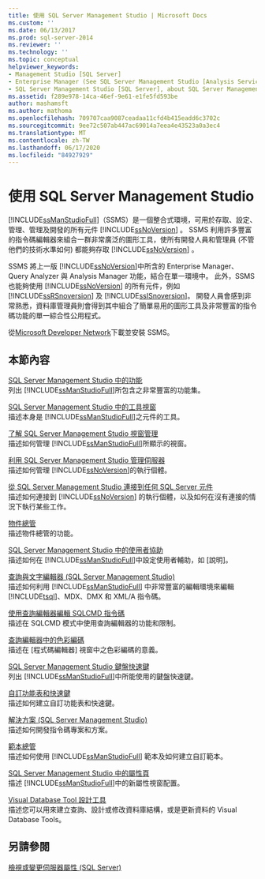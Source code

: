 ```yaml
---
title: 使用 SQL Server Management Studio | Microsoft Docs
ms.custom: ''
ms.date: 06/13/2017
ms.prod: sql-server-2014
ms.reviewer: ''
ms.technology: ''
ms.topic: conceptual
helpviewer_keywords:
- Management Studio [SQL Server]
- Enterprise Manager (See SQL Server Management Studio [Analysis Services])
- SQL Server Management Studio [SQL Server], about SQL Server Management Studio
ms.assetid: f289e978-14ca-46ef-9e61-e1fe5fd593be
author: mashamsft
ms.author: mathoma
ms.openlocfilehash: 709707caa9087ceadaa11cfd4b415eadd6c3702c
ms.sourcegitcommit: 9ee72c507ab447ac69014a7eea4e43523a0a3ec4
ms.translationtype: MT
ms.contentlocale: zh-TW
ms.lasthandoff: 06/17/2020
ms.locfileid: "84927929"
---
```

# <a name="use-sql-server-management-studio"></a>使用 SQL Server Management Studio
  [!INCLUDE[ssManStudioFull](../includes/ssmanstudiofull-md.md)]（SSMS）是一個整合式環境，可用於存取、設定、管理、管理及開發的所有元件 [!INCLUDE[ssNoVersion](../includes/ssnoversion-md.md)] 。 SSMS 利用許多豐富的指令碼編輯器來組合一群非常廣泛的圖形工具，使所有開發人員和管理員 (不管他們的技術水準如何) 都能夠存取 [!INCLUDE[ssNoVersion](../includes/ssnoversion-md.md)] 。  
  
 SSMS 將上一版 [!INCLUDE[ssNoVersion](../includes/ssnoversion-md.md)]中所含的 Enterprise Manager、Query Analyzer 與 Analysis Manager 功能，結合在單一環境中。 此外，SSMS 也能夠使用 [!INCLUDE[ssNoVersion](../includes/ssnoversion-md.md)] 的所有元件，例如 [!INCLUDE[ssRSnoversion](../includes/ssrsnoversion-md.md)] 及 [!INCLUDE[ssISnoversion](../includes/ssisnoversion-md.md)]。 開發人員會感到非常熟悉，資料庫管理員則會得到其中組合了簡單易用的圖形工具及非常豐富的指令碼功能的單一綜合性公用程式。  
  
 從[Microsoft Developer Network](https://msdn.microsoft.com/library/dn434042.aspx)下載並安裝 SSMS。  
  
## <a name="in-this-section"></a>本節內容  
 [SQL Server Management Studio 中的功能](features-in-sql-server-management-studio.md)  
 列出 [!INCLUDE[ssManStudioFull](../includes/ssmanstudiofull-md.md)]所包含之非常豐富的功能集。  
  
 [SQL Server Management Studio 中的工具視窗](../ssms/tool-windows-in-sql-server-management-studio.md)  
 描述本身是 [!INCLUDE[ssManStudioFull](../includes/ssmanstudiofull-md.md)]之元件的工具。  
  
 [了解 SQL Server Management Studio 視窗管理](../ssms/understand-sql-server-management-studio-windows-management.md)  
 描述如何管理 [!INCLUDE[ssManStudioFull](../includes/ssmanstudiofull-md.md)]所顯示的視窗。  
  
 [利用 SQL Server Management Studio 管理伺服器](../ssms/administer-servers-with-sql-server-management-studio.md)  
 描述如何管理 [!INCLUDE[ssNoVersion](../includes/ssnoversion-md.md)]的執行個體。  
  
 [從 SQL Server Management Studio 連接到任何 SQL Server 元件](../ssms/f1-help/connect-to-any-sql-server-component-from-sql-server-management-studio.md)  
 描述如何連接到 [!INCLUDE[ssNoVersion](../includes/ssnoversion-md.md)] 的執行個體，以及如何在沒有連接的情況下執行某些工作。  
  
 [物件總管](../ssms/object/object-explorer.md)  
 描述物件總管的功能。  
  
 [SQL Server Management Studio 中的使用者協助](../ssms/user-assistance-in-sql-server-management-studio.md)  
 描述如何在 [!INCLUDE[ssManStudioFull](../includes/ssmanstudiofull-md.md)]中設定使用者輔助，如 [說明]。  
  
 [查詢與文字編輯器 &#40;SQL Server Management Studio&#41;](../relational-databases/scripting/query-and-text-editors-sql-server-management-studio.md)  
 描述如何利用 [!INCLUDE[ssManStudioFull](../includes/ssmanstudiofull-md.md)] 中非常豐富的編輯環境來編輯 [!INCLUDE[tsql](../includes/tsql-md.md)]、MDX、DMX 和 XML/A 指令碼。  
  
 [使用查詢編輯器編輯 SQLCMD 指令碼](../relational-databases/scripting/edit-sqlcmd-scripts-with-query-editor.md)  
 描述在 SQLCMD 模式中使用查詢編輯器的功能和限制。  
  
 [查詢編輯器中的色彩編碼](../relational-databases/scripting/color-coding-in-query-editors.md)  
 描述在 [程式碼編輯器] 視窗中之色彩編碼的意義。  
  
 [SQL Server Management Studio 鍵盤快速鍵](../ssms/sql-server-management-studio-keyboard-shortcuts.md)  
 列出 [!INCLUDE[ssManStudioFull](../includes/ssmanstudiofull-md.md)]中所能使用的鍵盤快速鍵。  
  
 [自訂功能表和快速鍵](../ssms/customize-menus-and-shortcut-keys.md)  
 描述如何建立自訂功能表和快速鍵。  
  
 [解決方案 &#40;SQL Server Management Studio&#41;](../ssms/solution/solutions-sql-server-management-studio.md)  
 描述如何開發指令碼專案和方案。  
  
 [範本總管](../ssms/template/template-explorer.md)  
 描述如何使用 [!INCLUDE[ssManStudioFull](../includes/ssmanstudiofull-md.md)] 範本及如何建立自訂範本。  
  
 [SQL Server Management Studio 中的屬性頁](../ssms/property-pages-in-sql-server-management-studio.md)  
 描述 [!INCLUDE[ssManStudioFull](../includes/ssmanstudiofull-md.md)]中的新屬性視窗配置。  
  
 [Visual Database Tool 設計工具](../ssms/visual-db-tools/visual-database-tool-designers.md)  
 描述您可以用來建立查詢、設計或修改資料庫結構，或是更新資料的 Visual Database Tools。  
  
## <a name="see-also"></a>另請參閱  
 [檢視或變更伺服器屬性 &#40;SQL Server&#41;](configure-windows/view-or-change-server-properties-sql-server.md)  
  
  
